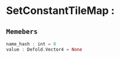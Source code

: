 
# SetConstantTileMap : 
## ```Memebers```    
```rust
name_hash : int = 0  
value : Defold.Vector4 = None  
```


